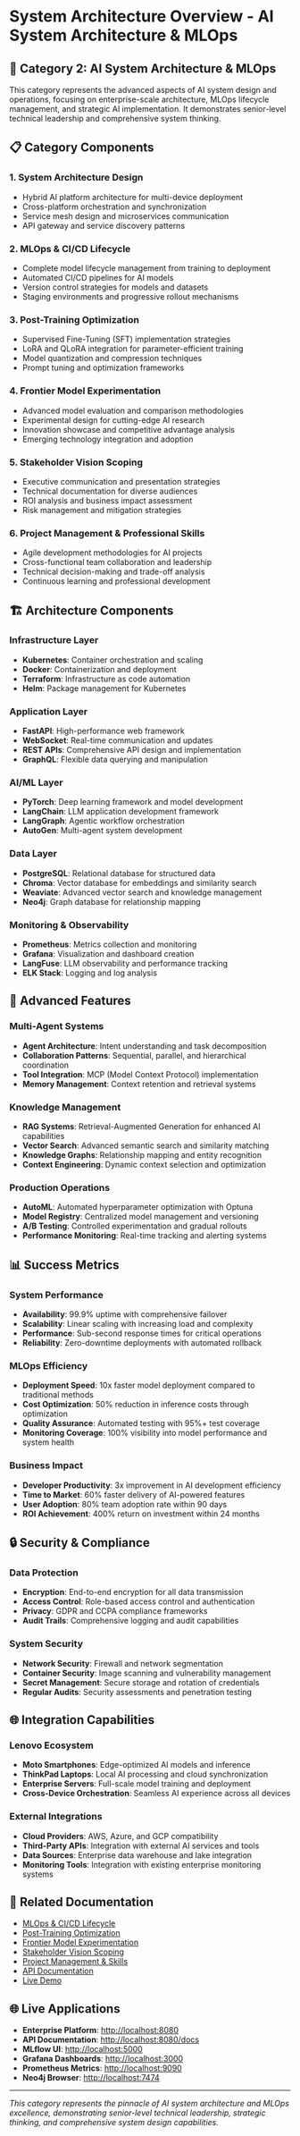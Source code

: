 # System Architecture Overview - AI System Architecture & MLOps

## 🎯 **Category 2: AI System Architecture & MLOps**

This category represents the advanced aspects of AI system design and operations, focusing on enterprise-scale architecture, MLOps lifecycle management, and strategic AI implementation. It demonstrates senior-level technical leadership and comprehensive system thinking.

## 📋 **Category Components**

### **1. System Architecture Design**

- Hybrid AI platform architecture for multi-device deployment
- Cross-platform orchestration and synchronization
- Service mesh design and microservices communication
- API gateway and service discovery patterns

### **2. MLOps & CI/CD Lifecycle**

- Complete model lifecycle management from training to deployment
- Automated CI/CD pipelines for AI models
- Version control strategies for models and datasets
- Staging environments and progressive rollout mechanisms

### **3. Post-Training Optimization**

- Supervised Fine-Tuning (SFT) implementation strategies
- LoRA and QLoRA integration for parameter-efficient training
- Model quantization and compression techniques
- Prompt tuning and optimization frameworks

### **4. Frontier Model Experimentation**

- Advanced model evaluation and comparison methodologies
- Experimental design for cutting-edge AI research
- Innovation showcase and competitive advantage analysis
- Emerging technology integration and adoption

### **5. Stakeholder Vision Scoping**

- Executive communication and presentation strategies
- Technical documentation for diverse audiences
- ROI analysis and business impact assessment
- Risk management and mitigation strategies

### **6. Project Management & Professional Skills**

- Agile development methodologies for AI projects
- Cross-functional team collaboration and leadership
- Technical decision-making and trade-off analysis
- Continuous learning and professional development

## 🏗️ **Architecture Components**

### **Infrastructure Layer**

- **Kubernetes**: Container orchestration and scaling
- **Docker**: Containerization and deployment
- **Terraform**: Infrastructure as code automation
- **Helm**: Package management for Kubernetes

### **Application Layer**

- **FastAPI**: High-performance web framework
- **WebSocket**: Real-time communication and updates
- **REST APIs**: Comprehensive API design and implementation
- **GraphQL**: Flexible data querying and manipulation

### **AI/ML Layer**

- **PyTorch**: Deep learning framework and model development
- **LangChain**: LLM application development framework
- **LangGraph**: Agentic workflow orchestration
- **AutoGen**: Multi-agent system development

### **Data Layer**

- **PostgreSQL**: Relational database for structured data
- **Chroma**: Vector database for embeddings and similarity search
- **Weaviate**: Advanced vector search and knowledge management
- **Neo4j**: Graph database for relationship mapping

### **Monitoring & Observability**

- **Prometheus**: Metrics collection and monitoring
- **Grafana**: Visualization and dashboard creation
- **LangFuse**: LLM observability and performance tracking
- **ELK Stack**: Logging and log analysis

## 🚀 **Advanced Features**

### **Multi-Agent Systems**

- **Agent Architecture**: Intent understanding and task decomposition
- **Collaboration Patterns**: Sequential, parallel, and hierarchical coordination
- **Tool Integration**: MCP (Model Context Protocol) implementation
- **Memory Management**: Context retention and retrieval systems

### **Knowledge Management**

- **RAG Systems**: Retrieval-Augmented Generation for enhanced AI capabilities
- **Vector Search**: Advanced semantic search and similarity matching
- **Knowledge Graphs**: Relationship mapping and entity recognition
- **Context Engineering**: Dynamic context selection and optimization

### **Production Operations**

- **AutoML**: Automated hyperparameter optimization with Optuna
- **Model Registry**: Centralized model management and versioning
- **A/B Testing**: Controlled experimentation and gradual rollouts
- **Performance Monitoring**: Real-time tracking and alerting systems

## 📊 **Success Metrics**

### **System Performance**

- **Availability**: 99.9% uptime with comprehensive failover
- **Scalability**: Linear scaling with increasing load and complexity
- **Performance**: Sub-second response times for critical operations
- **Reliability**: Zero-downtime deployments with automated rollback

### **MLOps Efficiency**

- **Deployment Speed**: 10x faster model deployment compared to traditional methods
- **Cost Optimization**: 50% reduction in inference costs through optimization
- **Quality Assurance**: Automated testing with 95%+ test coverage
- **Monitoring Coverage**: 100% visibility into model performance and system health

### **Business Impact**

- **Developer Productivity**: 3x improvement in AI development efficiency
- **Time to Market**: 60% faster delivery of AI-powered features
- **User Adoption**: 80% team adoption rate within 90 days
- **ROI Achievement**: 400% return on investment within 24 months

## 🔒 **Security & Compliance**

### **Data Protection**

- **Encryption**: End-to-end encryption for all data transmission
- **Access Control**: Role-based access control and authentication
- **Privacy**: GDPR and CCPA compliance frameworks
- **Audit Trails**: Comprehensive logging and audit capabilities

### **System Security**

- **Network Security**: Firewall and network segmentation
- **Container Security**: Image scanning and vulnerability management
- **Secret Management**: Secure storage and rotation of credentials
- **Regular Audits**: Security assessments and penetration testing

## 🌐 **Integration Capabilities**

### **Lenovo Ecosystem**

- **Moto Smartphones**: Edge-optimized AI models and inference
- **ThinkPad Laptops**: Local AI processing and cloud synchronization
- **Enterprise Servers**: Full-scale model training and deployment
- **Cross-Device Orchestration**: Seamless AI experience across all devices

### **External Integrations**

- **Cloud Providers**: AWS, Azure, and GCP compatibility
- **Third-Party APIs**: Integration with external AI services and tools
- **Data Sources**: Enterprise data warehouse and lake integration
- **Monitoring Tools**: Integration with existing enterprise monitoring systems

## 🔗 **Related Documentation**

- [MLOps & CI/CD Lifecycle](mlops-cicd-lifecycle.md)
- [Post-Training Optimization](post-training-optimization.md)
- [Frontier Model Experimentation](frontier-model-experimentation.md)
- [Stakeholder Vision Scoping](stakeholder-vision-scoping.md)
- [Project Management & Skills](project-management-skills.md)
- [API Documentation](api-documentation.md)
- [Live Demo](live-demo.md)

## 🌐 **Live Applications**

- **Enterprise Platform**: [http://localhost:8080](http://localhost:8080)
- **API Documentation**: [http://localhost:8080/docs](http://localhost:8080/docs)
- **MLflow UI**: [http://localhost:5000](http://localhost:5000)
- **Grafana Dashboards**: [http://localhost:3000](http://localhost:3000)
- **Prometheus Metrics**: [http://localhost:9090](http://localhost:9090)
- **Neo4j Browser**: [http://localhost:7474](http://localhost:7474)

---

_This category represents the pinnacle of AI system architecture and MLOps excellence, demonstrating senior-level technical leadership, strategic thinking, and comprehensive system design capabilities._
